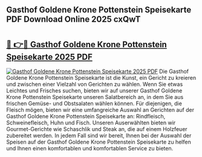 ## Gasthof Goldene Krone Pottenstein Speisekarte PDF Download Online 2025 cxQwT

# <h2><a href="http://gcb56bk.nevu.top/?p=Gasthof+Goldene+Krone+Pottenstein+Speisekarte">🔗 👉🔴 Gasthof Goldene Krone Pottenstein Speisekarte 2025 PDF</a></h2>

[![Gasthof Goldene Krone Pottenstein Speisekarte 2025 PDF](https://i.imgur.com/dBaPXMq.png)](http://gcb56bk.nevu.top/?p=Gasthof+Goldene+Krone+Pottenstein+Speisekarte)
Die Gasthof Goldene Krone Pottenstein Speisekarte ist die Kunst, ein Gericht zu kreieren und zwischen einer Vielzahl von Gerichten zu wählen. Wenn Sie etwas Leichtes und Frisches suchen, bieten wir auf unserer Gasthof Goldene Krone Pottenstein Speisekarte unseren Salatbereich an, in dem Sie aus frischen Gemüse- und Obstsalaten wählen können. Für diejenigen, die Fleisch mögen, bieten wir eine umfangreiche Auswahl an Gerichten auf der Gasthof Goldene Krone Pottenstein Speisekarte an: Rindfleisch, Schweinefleisch, Huhn und Fisch. Unseren Auserwählten bieten wir Gourmet-Gerichte wie Schaschlik und Steak an, die auf einem Holzfeuer zubereitet werden. In jedem Fall sind wir bereit, Ihnen bei der Auswahl der Speisen auf der Gasthof Goldene Krone Pottenstein Speisekarte zu helfen und Ihnen einen komfortablen und komfortablen Service zu bieten.
